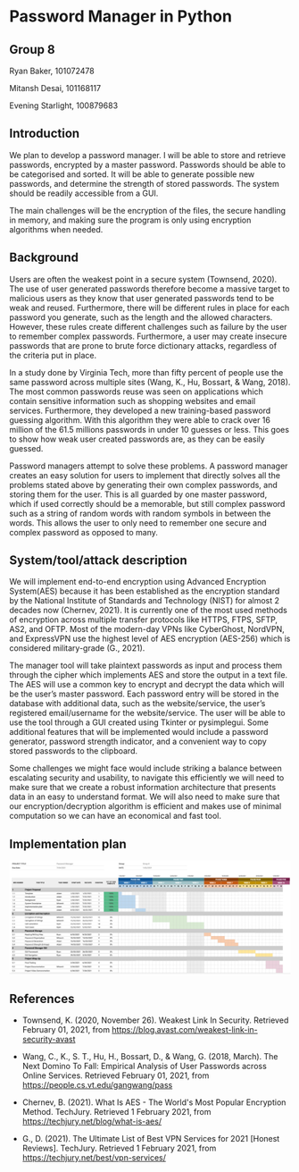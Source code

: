 # Password Manager in Python

## Group 8

Ryan Baker, 101072478

Mitansh Desai, 101168117

Evening Starlight, 100879683

## Introduction

We plan to develop a password manager. I will be able to store and retrieve passwords, encrypted by a master password. Passwords should be able to be categorised and sorted. It will be able to generate possible new passwords, and determine the strength of stored passwords. The system should be readily accessible from a GUI.

The main challenges will be the encryption of the files, the secure handling in memory, and making sure the program is only using encryption algorithms when needed.

## Background

Users are often the weakest point in a secure system (Townsend, 2020). The use of user generated passwords therefore become a massive target to malicious users as they know that user generated passwords tend to be weak and reused. Furthermore, there will be different rules in place for each password you generate, such as the length and the allowed characters. However, these rules create different challenges such as failure by the user to remember complex passwords. Furthermore, a user may create insecure passwords that are prone to brute force dictionary attacks, regardless of the criteria put in place.

In a study done by Virginia Tech, more than fifty percent of people use the same password across multiple sites (Wang, K., Hu, Bossart, & Wang, 2018). The most common passwords reuse was seen on applications which contain sensitive information such as shopping websites and email services. Furthermore, they developed a new training-based password guessing algorithm. With this algorithm they were able to crack over 16 million of the 61.5 millions passwords in under 10 guesses or less. This goes to show how weak user created passwords are, as they can be easily guessed.

Password managers attempt to solve these problems. A password manager creates an easy solution for users to implement that directly solves all the problems stated above by generating their own complex passwords, and storing them for the user. This is all guarded by one master password, which if used correctly should be a memorable, but still complex password such as a string of random words with random symbols in between the words. This allows the user to only need to remember one secure and complex password as opposed to many.

## System/tool/attack description

We will implement end-to-end encryption using Advanced Encryption System(AES) because it has been established as the encryption standard by the National Institute of Standards and Technology (NIST) for almost 2 decades now (Chernev, 2021). It is currently one of the most used methods of encryption across multiple transfer protocols like HTTPS, FTPS, SFTP, AS2, and OFTP. Most of the modern-day VPNs like CyberGhost, NordVPN, and ExpressVPN use the highest level of AES encryption (AES-256) which is considered military-grade (G., 2021).

The manager tool will take plaintext passwords as input and process them through the cipher which implements AES and store the output in a text file. The AES will use a common key to encrypt and decrypt the data which will be the user’s master password. Each password entry will be stored in the database with additional data, such as the website/service, the user’s registered email/username for the website/service. The user will be able to use the tool through a GUI created using Tkinter or pysimplegui. Some additional features that will be implemented would include a password generator, password strength indicator, and a convenient way to copy stored passwords to the clipboard.

Some challenges we might face would include striking a balance between escalating security and usability, to navigate this efficiently we will need to make sure that we create a robust information architecture that presents data in an easy to understand format. We will also need to make sure that our encryption/decryption algorithm is efficient and makes use of minimal computation so we can have an economical and fast tool.

## Implementation plan

![Gantt Chart](/docs/GanttChart.png)

## References

- Townsend, K. (2020, November 26). Weakest Link In Security. Retrieved February 01, 2021, from https://blog.avast.com/weakest-link-in-security-avast

- Wang, C., K., S. T., Hu, H., Bossart, D., & Wang, G. (2018, March). The Next Domino To Fall: Empirical Analysis of User Passwords across Online Services. Retrieved February 01, 2021, from https://people.cs.vt.edu/gangwang/pass

- Chernev, B. (2021). What Is AES - The World's Most Popular Encryption Method. TechJury. Retrieved 1 February 2021, from https://techjury.net/blog/what-is-aes/

- G., D. (2021). The Ultimate List of Best VPN Services for 2021 [Honest Reviews]. TechJury. Retrieved 1 February 2021, from https://techjury.net/best/vpn-services/
